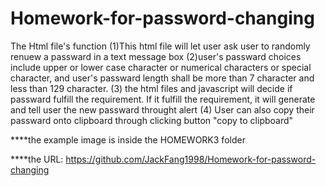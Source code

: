 # Homework-for-password-changing

The Html file's function
(1)This html file will let user ask user to randomly renuew a passward in a text message box
(2)user's passward choices include upper or lower case character or numerical characters or special character, and user's passward length shall be more than 7 character and less than 129 character.
(3) the html files and javascript will decide if passward fulfill the requirement. If it fulfill the requirement, it will generate and tell user the new passward throught alert
(4) User can also copy their passward onto clipboard through clicking button "copy to clipboard"

\*\*\*\*the example image is inside the HOMEWORK3 folder

\*\*\*\*the URL: https://github.com/JackFang1998/Homework-for-password-changing
